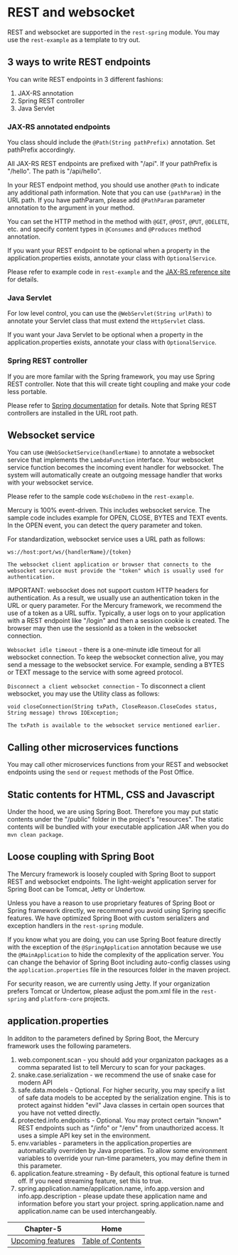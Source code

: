 # REST and websocket

REST and websocket are supported in the `rest-spring` module. You may use the `rest-example` as a template to try out.

## 3 ways to write REST endpoints

You can write REST endpoints in 3 different fashions:

1. JAX-RS annotation
2. Spring REST controller
3. Java Servlet

### JAX-RS annotated endpoints

You class should include the `@Path(String pathPrefix)` annotation. Set pathPrefix accordingly. 

All JAX-RS REST endpoints are prefixed with "/api". If your pathPrefix is "/hello". The path is "/api/hello".

In your REST endpoint method, you should use another `@Path` to indicate any additional path information. Note that you can use `{pathParam}` in the URL path.
If you have pathParam, please add `@PathParam` parameter annotation to the argument in your method.

You can set the HTTP method in the method with `@GET`, `@POST`, `@PUT`, `@DELETE`, etc.
and specify content types in `@Consumes` and `@Produces` method annotation.

If you want your REST endpoint to be optional when a property in the application.properties exists, annotate your class with `OptionalService`.

Please refer to example code in `rest-example` and the [JAX-RS reference site](https://jersey.github.io/) for details.

### Java Servlet

For low level control, you can use the `@WebServlet(String urlPath)` to annotate your Servlet class that must extend the `HttpServlet` class.

If you want your Java Servlet to be optional when a property in the application.properties exists, annotate your class with `OptionalService`.

### Spring REST controller

If you are more familar with the Spring framework, you may use Spring REST controller. Note that this will create tight coupling and make your code less portable.

Please refer to [Spring documentation](https://spring.io/guides/gs/rest-service/) for details. Note that Spring REST controllers are installed in the URL root path.

## Websocket service

You can use `@WebSocketService(handlerName)` to annotate a websocket service that implements the `LambdaFunction` interface. Your websocket service function becomes the incoming event handler for websocket. The system will automatically create an outgoing message handler that works with your websocket service.

Please refer to the sample code `WsEchoDemo` in the `rest-example`.

Mercury is 100% event-driven. This includes websocket service. The sample code includes example for OPEN, CLOSE, BYTES and TEXT events. In the OPEN event, you can detect the query parameter and token.

For standardization, websocket service uses a URL path as follows:

```
ws://host:port/ws/{handlerName}/{token}

The websocket client application or browser that connects to the websocket service must provide the "token" which is usually used for authentication.
```

IMPORTANT: websocket does not support custom HTTP headers for authentication. As a result, we usually use an authentication token in the URL or query parameter. For the Mercury framework, we recommend the use of a token as a URL suffix. Typically, a user logs on to your application with a REST endpoint like "/login" and then a session cookie is created. The browser may then use the sessionId as a token in the websocket connection.

`Websocket idle timeout` - there is a one-minute idle timeout for all websocket connection. To keep the websocket connection alive, you may send a message to the websocket service. For example, sending a BYTES or TEXT message to the service with some agreed protocol.

`Disconnect a client websocket connection` - To disconnect a client websocket, you may use the Utility class as follows:

```
void closeConnection(String txPath, CloseReason.CloseCodes status, String message) throws IOException;

The txPath is available to the websocket service mentioned earlier.
```

## Calling other microservices functions

You may call other microservices functions from your REST and websocket endpoints using the `send` or `request` methods of the Post Office.

## Static contents for HTML, CSS and Javascript

Under the hood, we are using Spring Boot. Therefore you may put static contents under the "/public" folder in the project's "resources". The static contents will be bundled with your executable application JAR when you do `mvn clean package`.

## Loose coupling with Spring Boot

The Mercury framework is loosely coupled with Spring Boot to support REST and websocket endpoints. The light-weight application server for Spring Boot can be Tomcat, Jetty or Undertow.

Unless you have a reason to use proprietary features of Spring Boot or Spring framework directly, we recommend you avoid using Spring specific features. We have optimized Spring Boot with custom serializers and exception handlers in the `rest-spring` module.

If you know what you are doing, you can use Spring Boot feature directly with the exception of the `@SpringApplication` annotation because we use the `@MainApplication` to hide the complexity of the application server. You can change the behavior of Spring Boot including auto-config classes using the `application.properties` file in the resources folder in the maven project.

For security reason, we are currently using Jetty. If your organization prefers Tomcat or Undertow, please adjust the pom.xml file in the `rest-spring` and `platform-core` projects.

## application.properties

In additon to the parameters defined by Spring Boot, the Mercury framework uses the following parameters.

1. web.component.scan - you should add your organizaton packages as a comma separated list to tell Mercury to scan for your packages.
2. snake.case.serialization - we recommend the use of snake case for modern API
3. safe.data.models - Optional. For higher security, you may specify a list of safe data models to be accepted by the serialization engine. This is to protect against hidden "evil" Java classes in certain open sources that you have not vetted directly.
4. protected.info.endpoints - Optional. You may protect certain "known" REST endpoints such as "/info" or "/env" from unauthorized access. It uses a simple API key set in the environment.
5. env.variables - parameters in the application.properties are automatically overriden by Java properties. To allow some environment variables to override your run-time parameters, you may define them in this parameter.
6. application.feature.streaming - By default, this optional feature is turned off. If you need streaming feature, set this to true.
7. spring.application.name/application.name, info.app.version and info.app.description - please update these application name and information before you start your project. spring.application.name and application.name can be used interchangeably.


| Chapter-5                                | Home                                     |
| :---------------------------------------:|:----------------------------------------:|
| [Upcoming features](CHAPTER-5.md)        | [Table of Contents](TABLE-OF-CONTENTS.md)|
